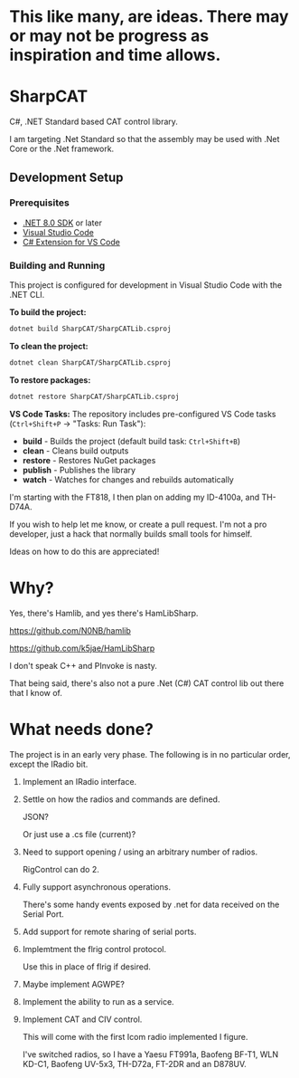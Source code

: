 # This like many, are ideas. There may or may not be progress as inspiration and time allows.

# SharpCAT
C#, .NET Standard based CAT control library.

I am targeting .Net Standard so that the assembly may be used with .Net Core or the .Net framework.

## Development Setup

### Prerequisites
- [.NET 8.0 SDK](https://dotnet.microsoft.com/download) or later
- [Visual Studio Code](https://code.visualstudio.com/)
- [C# Extension for VS Code](https://marketplace.visualstudio.com/items?itemName=ms-dotnettools.csharp)

### Building and Running

This project is configured for development in Visual Studio Code with the .NET CLI.

**To build the project:**
```bash
dotnet build SharpCAT/SharpCATLib.csproj
```

**To clean the project:**
```bash
dotnet clean SharpCAT/SharpCATLib.csproj
```

**To restore packages:**
```bash
dotnet restore SharpCAT/SharpCATLib.csproj
```

**VS Code Tasks:**
The repository includes pre-configured VS Code tasks (`Ctrl+Shift+P` → "Tasks: Run Task"):
- **build** - Builds the project (default build task: `Ctrl+Shift+B`)
- **clean** - Cleans build outputs
- **restore** - Restores NuGet packages
- **publish** - Publishes the library
- **watch** - Watches for changes and rebuilds automatically

I'm starting with the FT818, I then plan on adding my ID-4100a, and TH-D74A.

If you wish to help let me know, or create a pull request. I'm not a pro developer, just a hack
that normally builds small tools for himself.

Ideas on how to do this are appreciated!

# Why?
Yes, there's Hamlib, and yes there's HamLibSharp.

https://github.com/N0NB/hamlib

https://github.com/k5jae/HamLibSharp

I don't speak C++ and PInvoke is nasty.

That being said, there's also not a pure .Net (C#) CAT control lib out there that I know of.

# What needs done?
The project is in an early very phase. The following is in no particular order, except the IRadio bit.

1. Implement an IRadio interface.

2. Settle on how the radios and commands are defined.

    JSON?
  
    Or just use a .cs file (current)?
  
3. Need to support opening / using an arbitrary number of radios.

    RigControl can do 2.
  
4. Fully support asynchronous operations.

    There's some handy events exposed by .net for data received on the Serial Port.
  
5. Add support for remote sharing of serial ports.

6. Implemtment the flrig control protocol.
  
    Use this in place of flrig if desired.

7. Maybe implement AGWPE?

8. Implement the ability to run as a service.

9. Implement CAT and CIV control.

    This will come with the first Icom radio implemented I figure.
    
    I've switched radios, so I have a Yaesu FT991a, Baofeng BF-T1, WLN KD-C1, Baofeng UV-5x3, TH-D72a, FT-2DR and an D878UV.

